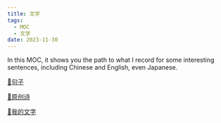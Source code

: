 ```yaml
---
title: 文学
tags:
  - MOC
  - 文学
date: 2023-11-30
---
```


In this MOC, it shows you the path to what I record for some interesting sentences, including Chinese and English, even Japanese.

[🌌句子](hobbies/literature/sentence/sentence_MOC.md)

[📜原创诗](hobbies/literature/poem/Poem_by_me.md)

[🎏我的文字](hobbies/literature/article/article_MOC.md)

